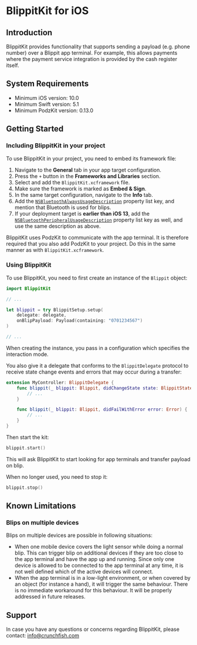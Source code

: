 BlippitKit for iOS
======================================

## Introduction

BlippitKit provides functionality that supports sending a payload (e.g. phone number) over a Blippit app terminal.
For example, this allows payments where the payment service integration is provided by the cash register itself.

## System Requirements

* Minimum iOS version: 10.0
* Minimum Swift version: 5.1
* Minimum PodzKit version: 0.13.0

## Getting Started

### Including BlippitKit in your project

To use BlippitKit in your project, you need to embed its framework file:

1. Navigate to the **General** tab in your app target configuration.
2. Press the `+` button in the **Frameworks and Libraries** section.
3. Select and add the `BlippitKit.xcframework` file.
4. Make sure the framework is marked as **Embed & Sign**.
5. In the same target configuration, navigate to the **Info** tab.
6. Add the [`NSBluetoothAlwaysUsageDescription`](https://developer.apple.com/documentation/bundleresources/information_property_list/nsbluetoothperipheralusagedescription) property list key, and mention that Bluetooth is used for blips.
7. If your deployment target is **earlier than iOS 13**, add the [`NSBluetoothPeripheralUsageDescription`](https://developer.apple.com/documentation/bundleresources/information_property_list/nsbluetoothalwaysusagedescription) property list key as well, and use the same description as above.

BlippitKit uses PodzKit to communicate with the app terminal. It is therefore required that you also add PodzKit to your project. Do this in the same manner as with `BlippitKit.xcframework`.

### Using BlippitKit

To use BlippitKit, you need to first create an instance of the `Blippit` object:

```swift
import BlippitKit

// ...

let blippit = try BlippitSetup.setup(
    delegate: delegate,
    onBlipPayload: Payload(containing: "0701234567") 
)

// ...
```

When creating the instance, you pass in a configuration which specifies the interaction mode.

You also give it a delegate that conforms to the `BlippitDelegate` protocol to receive state change events and errors that may occur during a transfer:

```swift
extension MyController: BlippitDelegate {
    func blippit(_ blippit: Blippit, didChangeState state: BlippitState) {
        // ...
    }

    func blippit(_ blippit: Blippit, didFailWithError error: Error) {
        // ...
    }
}
```

Then start the kit:

```swift
blippit.start()
```

This will ask BlippitKit to start looking for app terminals and transfer payload on blip.

When no longer used, you need to stop it:

```swift
blippit.stop()
```

## Known Limitations

### Blips on multiple devices

Blips on multiple devices are possible in following situations:

* When one mobile device covers the light sensor while doing a normal blip. This can trigger blip on additional devices if they are too close to the app terminal and have the app up and running. Since only one device is allowed to be connected to the app terminal at any time, it is not well defined which of the active devices will connect.
* When the app terminal is in a low-light environment, or when covered by an object (for instance a hand), it will trigger the same behaviour.
There is no immediate workaround for this behaviour. It will be properly addressed in future releases.

## Support

In case you have any questions or concerns regarding BlippitKit, please contact: info@crunchfish.com
